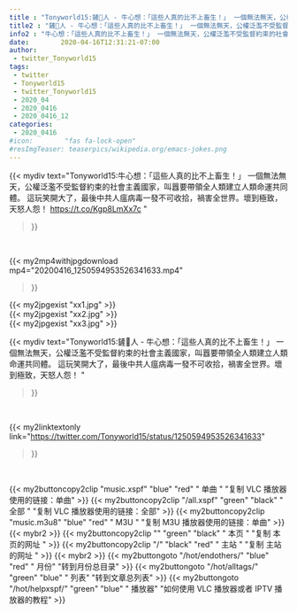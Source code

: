 ```yaml
---
title : "Tonyworld15:鏟🐍人 - 牛心想：「這些人真的比不上畜生！」 一個無法無天，公權泛濫不受監督約束的社會主義國家，叫囂要帶領全人類建立人類命運共同體。 這玩笑開大了，最後中共人瘟病毒一發不可收拾，禍害全世界。壞到極致，天怒人怨！ "
title2 : "鏟🐍人 - 牛心想：「這些人真的比不上畜生！」 一個無法無天，公權泛濫不受監督約束的社會主義國家，叫囂要帶領全人類建立人類命運共同體。 這玩笑開大了，最後中共人瘟病毒一發不可收拾，禍害全世界。壞到極致，天怒人怨！ "
info2 : "牛心想：「這些人真的比不上畜生！」 一個無法無天，公權泛濫不受監督約束的社會主義國家，叫囂要帶領全人類建立人類命運共同體。 這玩笑開大了，最後中共人瘟病毒一發不可收拾，禍害全世界。壞到極致，天怒人怨！ https://t.co/Kgp8LmXx7c "
date:        2020-04-16T12:31:21-07:00
author:
 - twitter_Tonyworld15
tags:
 - twitter
 - Tonyworld15
 - twitter_Tonyworld15
 - 2020_04
 - 2020_0416
 - 2020_0416_12
categories:
 - 2020_0416
#icon:        "fas fa-lock-open"
#resImgTeaser: teaserpics/wikipedia.org/emacs-jokes.png
---
```


{{< mydiv text="Tonyworld15:牛心想：「這些人真的比不上畜生！」 一個無法無天，公權泛濫不受監督約束的社會主義國家，叫囂要帶領全人類建立人類命運共同體。 這玩笑開大了，最後中共人瘟病毒一發不可收拾，禍害全世界。壞到極致，天怒人怨！ https://t.co/Kgp8LmXx7c "
>}}
<br>


{{< my2mp4withjpgdownload mp4="20200416_1250594953526341633.mp4"
>}}

{{< my2jpgexist "xx1.jpg" >}}<br>
{{< my2jpgexist "xx2.jpg" >}}<br>
{{< my2jpgexist "xx3.jpg" >}}<br>



{{< mydiv text="Tonyworld15:鏟🐍人 - 牛心想：「這些人真的比不上畜生！」 一個無法無天，公權泛濫不受監督約束的社會主義國家，叫囂要帶領全人類建立人類命運共同體。 這玩笑開大了，最後中共人瘟病毒一發不可收拾，禍害全世界。壞到極致，天怒人怨！ "
>}}
<br>

{{< my2linktextonly link="https://twitter.com/Tonyworld15/status/1250594953526341633"
>}}


<br>

{{< my2buttoncopy2clip "music.xspf"        "blue"   "red"    " 单曲 "  "复制 VLC 播放器使用的链接：单曲" >}} {{< my2buttoncopy2clip "/all.xspf"         "green"  "black"  " 全部 "  "复制 VLC 播放器使用的链接：全部" >}} {{< my2buttoncopy2clip "music.m3u8"        "blue"   "red"    " M3U  "    "复制 M3U 播放器使用的链接：单曲" >}} {{< mybr2 >}} {{< my2buttoncopy2clip ""                  "green"  "black"  " 本页 "    "复制 本页的网址 " >}} {{< my2buttoncopy2clip "/"                 "black"  "red"    " 主站 "    "复制 主站的网址 " >}} {{< mybr2 >}} {{< my2buttongoto      "/hot/endothers/"   "blue"   "red"    " 月份"   "转到月份总目录" >}} {{< my2buttongoto      "/hot/alltags/"     "green"  "blue"   " 列表"   "转到文章总列表" >}} {{< my2buttongoto      "/hot/helpxspf/"    "green"  "blue"   " 播放器" "如何使用 VLC 播放器或者 IPTV 播放器的教程" >}} 
